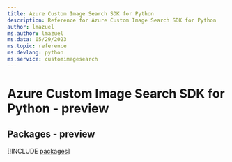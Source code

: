 ```yaml
---
title: Azure Custom Image Search SDK for Python
description: Reference for Azure Custom Image Search SDK for Python
author: lmazuel
ms.author: lmazuel
ms.data: 05/29/2023
ms.topic: reference
ms.devlang: python
ms.service: customimagesearch
---
```

# Azure Custom Image Search SDK for Python - preview
## Packages - preview
[!INCLUDE [packages](custom-image-search-index.md)]